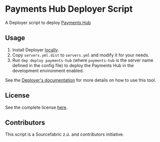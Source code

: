 # Payments Hub Deployer Script

A Deployer script to deploy [Payments Hub]()

## Usage

1. Install Deployer [locally](https://deployer.org/docs/installation).
2. Copy `servers.yml.dist` to `servers.yml` and modify it for your needs.
3. Run `dep deploy payments-hub` (where `payments-hub` is the server name defined in the config file) to deploy the Payments Hub in the development environment enabled.

See the [Deployer's documentation](https://deployer.org/docs/getting-started) for more details on how to use this tool.

## License

See the complete license [here](LICENSE).

## Contributors

This script is a Sourcefabric z.ú. and contributors initiative.
